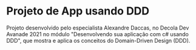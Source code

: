 # Projeto de App usando DDD

Projeto desenvolvido pelo especialista Alexandre Daccas, no Decola Dev Avanade 2021 no módulo "Desenvolvendo sua aplicação com c# usando DDD", que mostra e aplica os conceitos do Domain-Driven Design (DDD).
